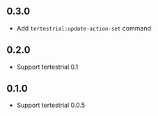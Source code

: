 ## 0.3.0

* Add `tertestrial:update-action-set` command

## 0.2.0

* Support tertestrial 0.1

## 0.1.0

* Support tertestrial 0.0.5
